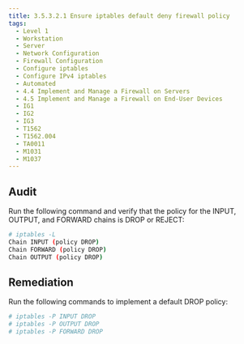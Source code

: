 ```yaml
---
title: 3.5.3.2.1 Ensure iptables default deny firewall policy
tags:
  - Level 1
  - Workstation
  - Server
  - Network Configuration
  - Firewall Configuration
  - Configure iptables
  - Configure IPv4 iptables
  - Automated
  - 4.4 Implement and Manage a Firewall on Servers
  - 4.5 Implement and Manage a Firewall on End-User Devices
  - IG1
  - IG2
  - IG3
  - T1562
  - T1562.004
  - TA0011
  - M1031
  - M1037
---
```



## Audit
Run the following command and verify that the policy for the INPUT, OUTPUT, and FORWARD chains is DROP or REJECT:
```bash
# iptables -L
Chain INPUT (policy DROP)
Chain FORWARD (policy DROP)
Chain OUTPUT (policy DROP)
```

## Remediation
Run the following commands to implement a default DROP policy:
```bash
# iptables -P INPUT DROP
# iptables -P OUTPUT DROP
# iptables -P FORWARD DROP
```
